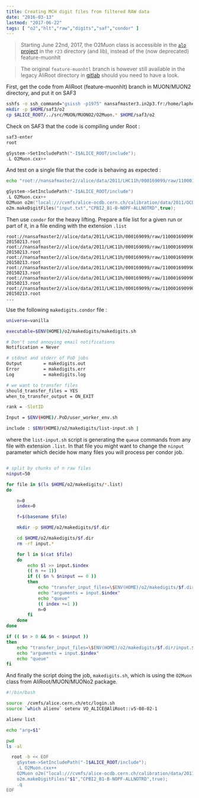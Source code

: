 ```yaml
---
title: Creating MCH digit files from filtered RAW data
date: "2016-03-13"
lastmod: "2017-06-22"
tags: [ "o2","hlt","raw","digits","saf","condor" ]
---
```


> Starting June 22nd, 2017, the O2Muon class is accessible in the [`alo` project](https://github.com/mrrtf/alo)
> in the `r23` directory (and lib), instead of the (now deprecated) feature-muonhlt

> The original `feature-muonhtl` branch is however still available in the
> legacy AliRoot directory in [gitlab](https://gitlab.cern.ch/alice-legacy/AliRoot-legacy/tree/feature-muonhlt)
> should you need to have a look.

First, get the code from AliRoot (feature-muonhlt) branch in MUON/MUON2 directory, and put it on SAF3

```bash
sshfs -o ssh_command="gsissh -p1975" nansafmaster3.in2p3.fr:/home/laphecet ~/saf3
mkdir -p $HOME/saf3/o2
cp $ALICE_ROOT/../src/MUON/MUONO2/O2Muon.* $HOME/saf3/o2
```

Check on SAF3 that the code is compiling under Root :

```bash
saf3-enter
root
```

```c++
gSystem->SetIncludePath("-I$ALICE_ROOT/include");
.L O2Muon.cxx++
```

And test on a single file that the code is behaving as expected :

```bash
echo "root://nansafmaster2//alice/data/2011/LHC11h/000169099/raw/11000169099032.133.FILTER_RAWMUON_WITH_ALIPHYSICS_vAN-20150213.root" > input.txt
```

```c++
gSystem->SetIncludePath("-I$ALICE_ROOT/include")
.L O2Muon.cxx++
O2Muon o2m("local:///cvmfs/alice-ocdb.cern.ch/calibration/data/2011/OCDB");
o2m.makeDigitFiles("input.txt","CPBI2_B1-B-NOPF-ALLNOTRD",true);
```

Then use `condor` for the heavy lifting. Prepare a file list for a given run or part of it, in a file ending with the extension `.list`

```
root://nansafmaster2//alice/data/2011/LHC11h/000169099/raw/11000169099032.133.FILTER_RAWMUON_WITH_ALIPHYSICS_vAN-20150213.root
root://nansafmaster2//alice/data/2011/LHC11h/000169099/raw/11000169099063.163.FILTER_RAWMUON_WITH_ALIPHYSICS_vAN-20150213.root
root://nansafmaster2//alice/data/2011/LHC11h/000169099/raw/11000169099065.113.FILTER_RAWMUON_WITH_ALIPHYSICS_vAN-20150213.root
root://nansafmaster2//alice/data/2011/LHC11h/000169099/raw/11000169099054.124.FILTER_RAWMUON_WITH_ALIPHYSICS_vAN-20150213.root
root://nansafmaster2//alice/data/2011/LHC11h/000169099/raw/11000169099060.150.FILTER_RAWMUON_WITH_ALIPHYSICS_vAN-20150213.root
root://nansafmaster2//alice/data/2011/LHC11h/000169099/raw/11000169099065.166.FILTER_RAWMUON_WITH_ALIPHYSICS_vAN-20150213.root
...
```

Use the following `makedigits.condor` file :

```bash
universe=vanilla

executable=$ENV(HOME)/o2/makedigits/makedigits.sh

# Don't send annoying email notifications
Notification = Never

# stdout and stderr of PoD jobs
Output        = makedigits.out
Error         = makedigits.err
Log           = makedigits.log

# we want to transfer files
should_transfer_files = YES
when_to_transfer_output = ON_EXIT

rank = -SlotID

Input = $ENV(HOME)/.PoD/user_worker_env.sh

include : $ENV(HOME)/o2/makedigits/list-input.sh |
```

where the `list-input.sh` script is generating the `queue` commands from any file with extension `.list`. In that file you might want to change the `ninput` parameter which decide how many files you will process per condor job.

```bash

# split by chunks of n raw files
ninput=50

for file in $(ls $HOME/o2/makedigits/*.list)
do

	n=0
	index=0

	f=$(basename $file)

	mkdir -p $HOME/o2/makedigits/$f.dir

	cd $HOME/o2/makedigits/$f.dir
	rm -rf input.*

	for l in $(cat $file)
	do
		echo $l >> input.$index
		(( n += 1))
		if (( $n % $ninput == 0 ))
		then
			echo "transfer_input_files=\$ENV(HOME)/o2/makedigits/$f.dir/input.$index,\$ENV(HOME)/o2/O2Muon.cxx,\$ENV(HOME)/o2/O2Muon.h"
			echo "arguments = input.$index"
			echo "queue"
			(( index +=1 ))
			n=0
		fi
	done
done

if (( $n > 0 && $n < $ninput ))
then
	echo "transfer_input_files=\$ENV(HOME)/o2/makedigits/$f.dir/input.$index,\$ENV(HOME)/o2/O2Muon.cxx,\$ENV(HOME)/o2/O2Muon.h"
	echo "arguments = input.$index"
	echo "queue"
fi
```

And finally the script doing the job, `makedigits.sh`, which is using the `O2Muon` class from AliRoot/MUON/MUONo2 package.

```bash
#!/bin/bash

source  /cvmfs/alice.cern.ch/etc/login.sh
source `which alienv` setenv VO_ALICE@AliRoot::v5-08-02-1

alienv list

echo "arg=$1"

pwd
ls -al

  root -b << EOF
    gSystem->SetIncludePath("-I$ALICE_ROOT/include");
    .L O2Muon.cxx++
    O2Muon o2m("local:///cvmfs/alice-ocdb.cern.ch/calibration/data/2011/OCDB");
    o2m.makeDigitFiles("$1","CPBI2_B1-B-NOPF-ALLNOTRD",true);
    .q
EOF
```
